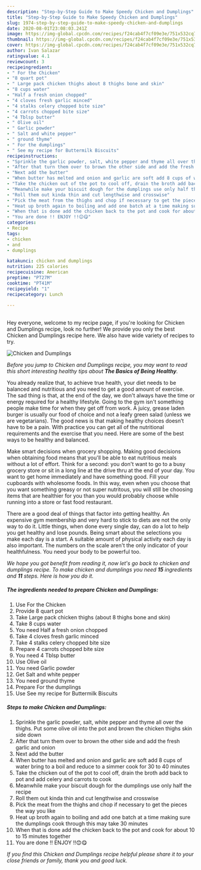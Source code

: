 ```yaml
---
description: "Step-by-Step Guide to Make Speedy Chicken and Dumplings"
title: "Step-by-Step Guide to Make Speedy Chicken and Dumplings"
slug: 1974-step-by-step-guide-to-make-speedy-chicken-and-dumplings
date: 2020-08-01T23:08:03.241Z
image: https://img-global.cpcdn.com/recipes/f24cab4f7cf09e3e/751x532cq70/chicken-and-dumplings-recipe-main-photo.jpg
thumbnail: https://img-global.cpcdn.com/recipes/f24cab4f7cf09e3e/751x532cq70/chicken-and-dumplings-recipe-main-photo.jpg
cover: https://img-global.cpcdn.com/recipes/f24cab4f7cf09e3e/751x532cq70/chicken-and-dumplings-recipe-main-photo.jpg
author: Ivan Salazar
ratingvalue: 4.1
reviewcount: 3
recipeingredient:
- " For the Chicken"
- "8 quart pot"
- " Large pack chicken thighs about 8 thighs bone and skin"
- "8 cups water"
- "Half a fresh onion chopped"
- "4 cloves fresh garlic minced"
- "4 stalks celery chopped bite size"
- "4 carrots chopped bite size"
- "4 Tblsp butter"
- " Olive oil"
- " Garlic powder"
- " Salt and white pepper"
- " ground thyme"
- " For the dumplings"
- " See my recipe for Buttermilk Biscuits"
recipeinstructions:
- "Sprinkle the garlic powder, salt, white pepper and thyme all over the thighs. Put some olive oil into the pot and brown the chicken thighs skin side down"
- "After that turn them over to brown the other side and add the fresh garlic and onion"
- "Next add the butter"
- "When butter has melted and onion and garlic are soft add 8 cups of water bring to a boil and reduce to a simmer cook for 30 to 40 minutes"
- "Take the chicken out of the pot to cool off, drain the broth add back to pot and add celery and carrots to cook"
- "Meanwhile make your biscuit dough for the dumplings use only half the recipe"
- "Roll them out kinda thin and cut lengthwise and crosswise"
- "Pick the meat from the thighs and chop if necessary to get the pieces the way you like"
- "Heat up broth again to boiling and add one batch at a time making sure the dumplings cook through this may take 30 minutes"
- "When that is done add the chicken back to the pot and cook for about 10 to 15 minutes together"
- "You are done !! ENJOY !!😊😋"
categories:
- Recipe
tags:
- chicken
- and
- dumplings

katakunci: chicken and dumplings 
nutrition: 225 calories
recipecuisine: American
preptime: "PT27M"
cooktime: "PT41M"
recipeyield: "1"
recipecategory: Lunch

---
```

<br>
Hey everyone, welcome to my recipe page, if you're looking for Chicken and Dumplings recipe, look no further! We provide you only the best Chicken and Dumplings recipe here. We also have wide variety of recipes to try.
<br>


![Chicken and Dumplings](https://img-global.cpcdn.com/recipes/f24cab4f7cf09e3e/751x532cq70/chicken-and-dumplings-recipe-main-photo.jpg)

<i>Before you jump to Chicken and Dumplings recipe, you may want to read this short interesting healthy tips about <strong>The Basics of Being Healthy</strong>.</i>

You already realize that, to achieve true health, your diet needs to be balanced and nutritious and you need to get a good amount of exercise. The sad thing is that, at the end of the day, we don't always have the time or energy required for a healthy lifestyle. Going to the gym isn't something people make time for when they get off from work. A juicy, grease laden burger is usually our food of choice and not a leafy green salad (unless we are vegetarians). The good news is that making healthy choices doesn’t have to be a pain. With practice you can get all of the nutritional requirements and the exercise that you need. Here are some of the best ways to be healthy and balanced.

Make smart decisions when grocery shopping. Making good decisions when obtaining food means that you'll be able to eat nutritious meals without a lot of effort. Think for a second: you don't want to go to a busy grocery store or sit in a long line at the drive thru at the end of your day. You want to get home immediately and have something good. Fill your cupboards with wholesome foods. In this way, even when you choose that you want something greasy or not super nutritous, you will still be choosing items that are healthier for you than you would probably choose while running into a store or fast food restaurant.

There are a good deal of things that factor into getting healthy. An expensive gym membership and very hard to stick to diets are not the only way to do it. Little things, when done every single day, can do a lot to help you get healthy and lose pounds. Being smart about the selections you make each day is a start. A suitable amount of physical activity each day is also important. The numbers on the scale aren't the only indicator of your healthfulness. You need your body to be powerful too. 


<i>We hope you got benefit from reading it, now let's go back to chicken and dumplings recipe. To make chicken and dumplings you need <strong>15</strong> ingredients and <strong>11</strong> steps. Here is how you do it.
</i>

##### The ingredients needed to prepare Chicken and Dumplings:

1. Use  For the Chicken
1. Provide 8 quart pot
1. Take  Large pack chicken thighs (about 8 thighs bone and skin)
1. Take 8 cups water
1. You need Half a fresh onion chopped
1. Take 4 cloves fresh garlic minced
1. Take 4 stalks celery chopped bite size
1. Prepare 4 carrots chopped bite size
1. You need 4 Tblsp butter
1. Use  Olive oil
1. You need  Garlic powder
1. Get  Salt and white pepper
1. You need  ground thyme
1. Prepare  For the dumplings
1. Use  See my recipe for Buttermilk Biscuits


##### Steps to make Chicken and Dumplings:

1. Sprinkle the garlic powder, salt, white pepper and thyme all over the thighs. Put some olive oil into the pot and brown the chicken thighs skin side down
1. After that turn them over to brown the other side and add the fresh garlic and onion
1. Next add the butter
1. When butter has melted and onion and garlic are soft add 8 cups of water bring to a boil and reduce to a simmer cook for 30 to 40 minutes
1. Take the chicken out of the pot to cool off, drain the broth add back to pot and add celery and carrots to cook
1. Meanwhile make your biscuit dough for the dumplings use only half the recipe
1. Roll them out kinda thin and cut lengthwise and crosswise
1. Pick the meat from the thighs and chop if necessary to get the pieces the way you like
1. Heat up broth again to boiling and add one batch at a time making sure the dumplings cook through this may take 30 minutes
1. When that is done add the chicken back to the pot and cook for about 10 to 15 minutes together
1. You are done !! ENJOY !!😊😋


<i>If you find this Chicken and Dumplings recipe helpful please share it to your close friends or family, thank you and good luck.</i>

